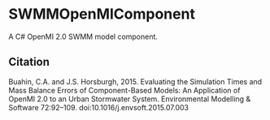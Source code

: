 SWMMOpenMIComponent
===================

A C# OpenMI 2.0 SWMM model component. 

Citation
---------
Buahin, C.A. and J.S. Horsburgh, 2015. Evaluating the Simulation Times and Mass Balance Errors of Component-Based Models: An Application of OpenMI 2.0 to an Urban Stormwater System. Environmental Modelling & Software 72:92–109. doi:10.1016/j.envsoft.2015.07.003
